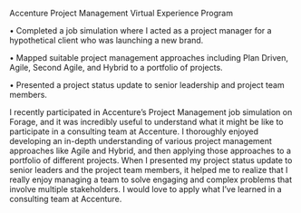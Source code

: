 Accenture Project Management Virtual Experience Program


• Completed a job simulation where I acted as a project manager for a hypothetical client who was launching a new brand.

• Mapped suitable project management approaches including Plan Driven, Agile, Second Agile, and Hybrid to a portfolio of projects.

• Presented a project status update to senior leadership and project team members.

I recently participated in Accenture’s Project Management job simulation on Forage, and it was incredibly useful to understand what it might be like to participate in a consulting team at Accenture. I thoroughly enjoyed developing an in-depth understanding of various project management approaches like Agile and Hybrid, and then applying those approaches to a portfolio of different projects. When I presented my project status update to senior leaders and the project team members, it helped me to realize that I really enjoy managing a team to solve engaging and complex problems that involve multiple stakeholders. I would love to apply what I’ve learned in a consulting team at Accenture.

